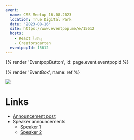 ```yaml
---
event:
  name: CSS Meetup 16.08.2023
  location: True Digital Park
  date: "2023-08-16"
  site: https://www.eventpop.me/e/15612
  hosts:
    - React ไปวันๆ
    - Creatorsgarten
  eventpopId: 15612
---
```


{% render 'EventpopButton', id: page.event.eventpopId %}

{% render 'EventBox', name: ref %}

![](https://p-u.popcdn.net/attachments/images/000/042/876/large/image.png?1690248323)

# Links

- [Announcement post](https://www.facebook.com/devMasterSomeday/posts/pfbid02j62XgsA3eoDp1wvXh2Hfk9q7KuUTNTguy4ddezJKY23LpXMWRjpCVqvRgPthe1JHl)
- Speaker announcements
  - [Speaker 1](https://www.facebook.com/devMasterSomeday/posts/pfbid0222vHqLJxFX28TbfgWheXH1ycnBuFRfvJrM8HEDSTjSNCmGudXYeMwDxrLVZigYttl)
  - [Speaker 2](https://www.facebook.com/devMasterSomeday/posts/pfbid035goJ4Lnb3UXnfLEPkz9Z6p7cex9HaTNsEsraQx1F7dQQiQ8AaPCdVL8MbR4vaDzRl)